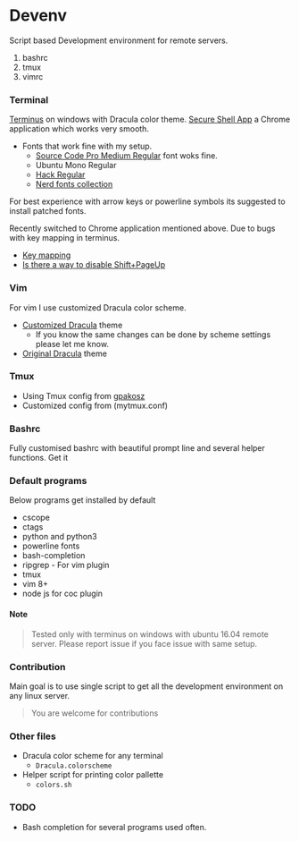 # Devenv

Script based Development environment for remote servers.

1. bashrc
2. tmux
3. vimrc

### Terminal

[Terminus](https://eugeny.github.io/terminus/) on windows with Dracula color theme.
[Secure Shell App](https://chrome.google.com/webstore/detail/secure-shell-app/pnhechapfaindjhompbnflcldabbghjo?hl=en) a Chrome application which works very smooth.

- Fonts that work fine with my setup.
  - [Source Code Pro Medium Regular](https://github.com/adobe-fonts/source-code-pro/releases/tag/2.030R-ro/1.050R-it) font woks fine.
  - Ubuntu Mono Regular
  - [Hack Regular](https://github.com/powerline/fonts/tree/master/Hack)
  - [Nerd fonts collection](https://github.com/ryanoasis/nerd-fonts)

For best experience with arrow keys or powerline symbols its suggested to install patched fonts.

Recently switched to Chrome application mentioned above. Due to bugs with key mapping in terminus.

- [Key mapping](https://github.com/Eugeny/terminus/issues/2328)
- [Is there a way to disable Shift+PageUp](https://github.com/Eugeny/terminus/issues/2396)

### Vim

For vim I use customized Dracula color scheme.

- [Customized Dracula](https://github.com/sriramkandukuri/vim) theme
  - If you know the same changes can be done by scheme settings please let me know.
- [Original Dracula](https://github.com/dracula/vim) theme

### Tmux

- Using Tmux config from [gpakosz](https://github.com/gpakosz/.tmux.git)
- Customized config from (mytmux.conf)

### Bashrc

Fully customised bashrc with beautiful prompt line and several helper functions.
Get it

### Default programs

Below programs get installed by default

- cscope
- ctags
- python and python3
- powerline fonts
- bash-completion
- ripgrep - For vim plugin
- tmux
- vim 8+
- node js for coc plugin

#### Note

> Tested only with terminus on windows with ubuntu 16.04 remote server.
> Please report issue if you face issue with same setup.

### Contribution

Main goal is to use single script to get all the development environment on any linux server.

> You are welcome for contributions

### Other files

- Dracula color scheme for any terminal
  - `Dracula.colorscheme`
- Helper script for printing color pallette
  - `colors.sh`

### TODO

- Bash completion for several programs used often.
